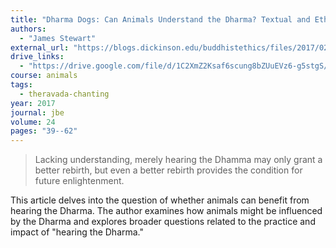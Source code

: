 ```yaml
---
title: "Dharma Dogs: Can Animals Understand the Dharma? Textual and Ethnographic Considerations"
authors:
  - "James Stewart"
external_url: "https://blogs.dickinson.edu/buddhistethics/files/2017/02/JBE-Stewart5-2.pdf"
drive_links:
  - "https://drive.google.com/file/d/1C2XmZ2Ksaf6scung8bZUuEVz6-g5stgS/view?usp=sharing"
course: animals
tags:
  - theravada-chanting
year: 2017
journal: jbe
volume: 24
pages: "39--62"
---
```


> Lacking understanding, merely hearing the Dhamma may only grant a better rebirth,
but even a better rebirth provides the condition for future enlightenment.

This article delves into the question of whether animals can benefit from hearing the Dharma.
The author examines how animals might be influenced by the Dharma and explores broader questions related to the practice and impact of "hearing the Dharma."

